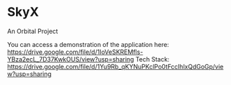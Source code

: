# SkyX
 An Orbital Project
 
 You can access a demonstration of the application here: https://drive.google.com/file/d/1IoVeSKREMfls-YBza2ecL_7D37KwkOUS/view?usp=sharing
 Tech Stack: https://drive.google.com/file/d/1Yu9Rb_qKYNuPKclPo0tFccIhlxQdGoGp/view?usp=sharing
 
